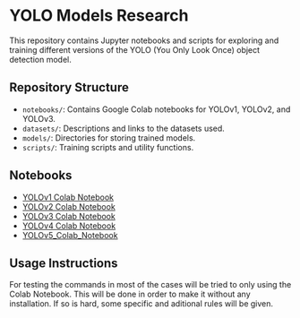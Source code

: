 # YOLO Models Research

This repository contains Jupyter notebooks and scripts for exploring and training different versions of the YOLO (You Only Look Once) object detection model.

## Repository Structure

- `notebooks/`: Contains Google Colab notebooks for YOLOv1, YOLOv2, and YOLOv3.
- `datasets/`: Descriptions and links to the datasets used.
- `models/`: Directories for storing trained models.
- `scripts/`: Training scripts and utility functions.

## Notebooks

- [YOLOv1 Colab Notebook](https://colab.research.google.com/drive/1XlKKj2EbG5JQ-fIhANiw5p9IkklN5_EX?usp=sharing)
- [YOLOv2 Colab Notebook](https://colab.research.google.com/drive/1-aS-wbd1lsNZ5aZNvZi56r1zyUWZPzFJ?usp=sharing)
- [YOLOv3 Colab Notebook](https://colab.research.google.com/drive/1-aS-wbd1lsNZ5aZNvZi56r1zyUWZPzFJ?usp=sharing)
- [YOLOv4 Colab Notebook](https://colab.research.google.com/drive/1X_ZQOcllewyZKoHFHv1usNH4UbuVrEK-?usp=sharing)
- [YOLOv5_Colab_Notebook](https://colab.research.google.com/drive/1C0e6SEOkoEho1sWJ5qlqsxRfqqqvee_H?usp=sharing)

## Usage Instructions
For testing the commands in most of the cases will be tried to only using the Colab Notebook. This will be done 
in order to make it without any installation. If so is hard, some specific and aditional rules will be given.
